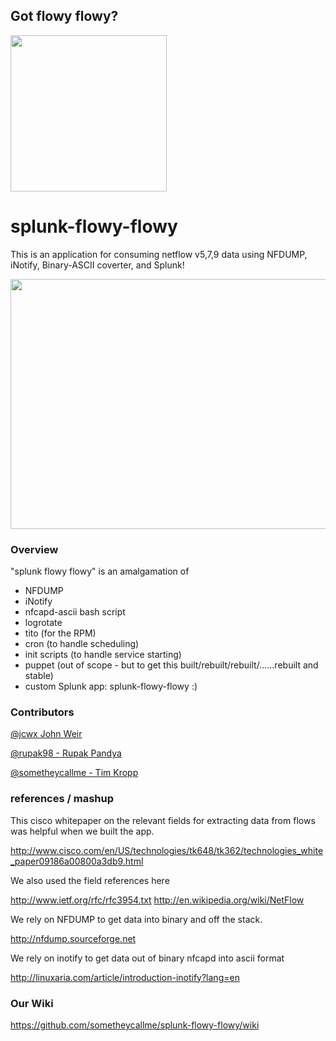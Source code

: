 ## Got flowy flowy?   
<img src="https://raw.github.com/phlowy/splunk-flowy-flowy/master/assets/flowy.png" width="250" height="250" />


splunk-flowy-flowy
==================

This is an application for consuming netflow v5,7,9 data using NFDUMP, iNotify, Binary-ASCII coverter, and Splunk!

<img src="https://raw.github.com/phlowy/splunk-flowy-flowy/master/assets/flowydash.png" width="750" height="400" />


### Overview

"splunk flowy flowy" is an amalgamation of 
- NFDUMP
- iNotify 
- nfcapd-ascii bash script
- logrotate
- tito (for the RPM)
- cron (to handle scheduling)
- init scripts (to handle service starting)
- puppet (out of scope - but to get this built/rebuilt/rebuilt/......rebuilt and stable)
- custom Splunk app: splunk-flowy-flowy :)

### Contributors

[@jcwx John Weir](https://github.com/jcwx) 

[@rupak98 - Rupak Pandya](https://github.com/Rupak98) 

[@sometheycallme - Tim Kropp](https://github.com/sometheycallme) 


### references / mashup

This cisco whitepaper on the relevant fields for extracting data from flows was helpful when we built the app.

http://www.cisco.com/en/US/technologies/tk648/tk362/technologies_white_paper09186a00800a3db9.html

We also used the field references here

http://www.ietf.org/rfc/rfc3954.txt
http://en.wikipedia.org/wiki/NetFlow

We rely on NFDUMP to get data into binary and off the stack.

http://nfdump.sourceforge.net

We rely on inotify to get data out of binary nfcapd into ascii format

http://linuxaria.com/article/introduction-inotify?lang=en

### Our Wiki

https://github.com/sometheycallme/splunk-flowy-flowy/wiki
